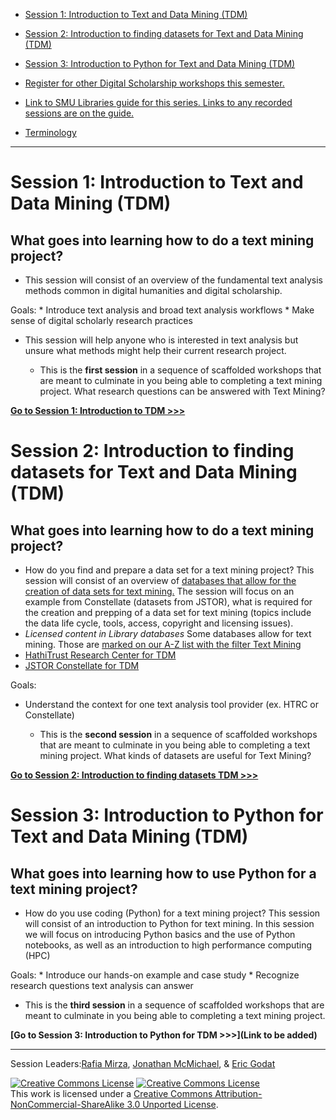 * [Session 1: Introduction to Text and Data Mining (TDM)](https://github.com/SouthernMethodistUniversity/introTDM#session-1-introduction-to-text-and-data-mining-tdm)
* [Session 2: Introduction to finding datasets for Text and Data Mining (TDM)](https://github.com/SouthernMethodistUniversity/introTDM#session-2-introduction-to-finding-datasets-for-text-and-data-mining-tdm)
* [Session 3: Introduction to Python for Text and Data Mining (TDM)](https://github.com/SouthernMethodistUniversity/introTDM#session-3-introduction-to-python-for-text-and-data-mining-tdm)

* [Register for other Digital Scholarship workshops this semester.](https://libcal.smu.edu/calendar/?cid=-1&t=g&d=0000-00-00&cal=-1&ct=57548&inc=0)
* [Link to SMU Libraries guide for this series. Links to any recorded sessions are on the guide.](https://guides.smu.edu/textmining)
* [Terminology](https://github.com/SouthernMethodistUniversity/introTDM/blob/main/Sections/terminology.md)
----


# Session 1: Introduction to Text and Data Mining (TDM)

## What goes into learning how to do a text mining project?
* This session will consist of an overview of the fundamental text analysis methods common in digital humanities and digital scholarship.  

Goals: 
    * Introduce text analysis and broad text analysis workflows
    * Make sense of digital scholarly research practices
* This session will help anyone who is interested in text analysis but unsure what methods might help their current research project.

    * This is the **first session** in a sequence of scaffolded workshops that are meant to culminate in you being able to completing a text mining project. What research questions can be answered with Text Mining? 
  
**[Go to Session 1: Introduction to TDM >>>](https://github.com/SouthernMethodistUniversity/introTDM/blob/main/Sections/TDMintro.md)**  

# Session 2: Introduction to finding datasets for Text and Data Mining (TDM)

## What goes into learning how to do a text mining project?
* How do you find and prepare a data set for a text mining project? This session will consist of an overview of [databases that allow for the creation of data sets for text mining.](https://guides.smu.edu/az.php?t=45104) The session will focus on an example from Constellate (datasets from JSTOR), what is required for the creation and prepping of a data set for text mining (topics include the data life cycle, tools, access, copyright and licensing issues).
* *Licensed content in Library databases*
Some databases allow for text mining. Those are [marked on our A-Z list with the filter Text Mining](https://guides.smu.edu/az.php?t=45104) 
* [HathiTrust Research Center for TDM](https://github.com/SouthernMethodistUniversity/introTDM/blob/main/Sections/HTRC.md)
* [JSTOR Constellate for TDM](https://github.com/SouthernMethodistUniversity/introTDM/blob/main/Sections/Constellate.md)

Goals: 
* Understand the context for one text analysis tool provider (ex. HTRC or Constellate)

    * This is the **second session** in a sequence of scaffolded workshops that are meant to culminate in you being able to completing a text mining project. What kinds of datasets are useful for Text Mining? 

**[Go to Session 2: Introduction to finding datasets TDM >>>](https://github.com/SouthernMethodistUniversity/introTDM/blob/main/Sections/TDMdata.md)** 

# Session 3: Introduction to Python for Text and Data Mining (TDM)

## What goes into learning how to use Python for a text mining project?
* How do you use coding (Python) for a text mining project? This session will consist of an introduction to Python for text mining. In this session we will focus on introducing Python basics and the use of Python notebooks, as well as an introduction to high performance computing (HPC) 

Goals:
    * Introduce our hands-on example and case study
    * Recognize research questions text analysis can answer

   * This is the **third session** in a sequence of scaffolded workshops that are meant to culminate in you being able to completing a text mining project. 

**[Go to Session 3: Introduction to Python for TDM >>>](Link to be added)**

-----
Session Leaders:[Rafia Mirza](http://guides.smu.edu/prf.php?account_id=142826/), [Jonathan McMichael](https://guides.smu.edu/prf.php?account_id=104877), & [Eric Godat](https://www.smu.edu/Provost/Data-Science-Institute/People) 


[![Creative Commons License](https://licensebuttons.net/l/by-nc-sa/3.0/88x31.png)](https://creativecommons.org/licenses/by-nc-sa/3.0/)
<a rel="license" href="http://creativecommons.org/licenses/by-nc-sa/3.0/"><img alt="Creative Commons License" style="border-width:0" src="https://i.creativecommons.org/l/by-nc-sa/3.0/88x31.png" /></a><br />This work is licensed under a <a rel="license" href="http://creativecommons.org/licenses/by-nc-sa/3.0/">Creative Commons Attribution-NonCommercial-ShareAlike 3.0 Unported License</a>.



